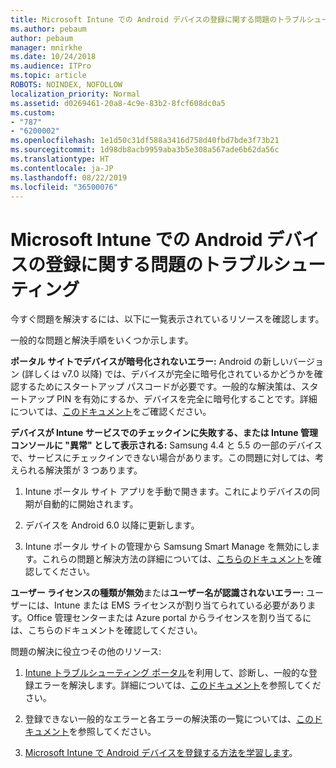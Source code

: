 ```yaml
---
title: Microsoft Intune での Android デバイスの登録に関する問題のトラブルシューティング
ms.author: pebaum
author: pebaum
manager: mnirkhe
ms.date: 10/24/2018
ms.audience: ITPro
ms.topic: article
ROBOTS: NOINDEX, NOFOLLOW
localization_priority: Normal
ms.assetid: d0269461-20a8-4c9e-83b2-8fcf608dc0a5
ms.custom:
- "787"
- "6200002"
ms.openlocfilehash: 1e1d50c31df588a3416d758d40fbd7bde3f73b21
ms.sourcegitcommit: 1d98db8acb9959aba3b5e308a567ade6b62da56c
ms.translationtype: HT
ms.contentlocale: ja-JP
ms.lasthandoff: 08/22/2019
ms.locfileid: "36500076"
---
```

# <a name="troubleshoot-issues-with-enrolling-android-devices-in-microsoft-intune"></a>Microsoft Intune での Android デバイスの登録に関する問題のトラブルシューティング

今すぐ問題を解決するには、以下に一覧表示されているリソースを確認します。
  
一般的な問題と解決手順をいくつか示します。
  
 **ポータル サイトでデバイスが暗号化されないエラー:** Android の新しいバージョン (詳しくは v7.0 以降) では、デバイスが完全に暗号化されているかどうかを確認するためにスタートアップ パスコードが必要です。一般的な解決策は、スタートアップ PIN を有効にするか、デバイスを完全に暗号化することです。詳細については、[このドキュメント](https://docs.microsoft.com/intune-user-help/your-device-appears-encrypted-but-cp-says-otherwise-android)をご確認ください。
  
 **デバイスが Intune サービスでのチェックインに失敗する、または Intune 管理コンソールに "異常" として表示される:** Samsung 4.4 と 5.5 の一部のデバイスで、サービスにチェックインできない場合があります。この問題に対しては、考えられる解決策が 3 つあります。
  
1. Intune ポータル サイト アプリを手動で開きます。これによりデバイスの同期が自動的に開始されます。

2. デバイスを Android 6.0 以降に更新します。

3. Intune ポータル サイトの管理から Samsung Smart Manage を無効にします。これらの問題と解決方法の詳細については、[こちらのドキュメント](https://docs.microsoft.com/intune-classic/troubleshoot/troubleshoot-device-enrollment-in-intune#devices-fail-to-check-in-with-the-intune-service-and-display-as-unhealthy-in-the-intune-admin-console)を確認してください。

 **ユーザー ライセンスの種類が無効**または**ユーザー名が認識されないエラー:** ユーザーには、Intune または EMS ライセンスが割り当てられている必要があります。Office 管理センターまたは Azure portal からライセンスを割り当てるには、こちらのドキュメントを確認してください。
  
問題の解決に役立つその他のリソース:
  
1. [Intune トラブルシューティング ポータル](https://devicemanagement.microsoft.com/#blade/Microsoft_Intune_DeviceSettings/TroubleshootBlade)を利用して、診断し、一般的な登録エラーを解決します。詳細については、[このドキュメント](https://docs.microsoft.com/intune/help-desk-operators)を参照してください。

2. 登録できない一般的なエラーと各エラーの解決策の一覧については、[このドキュメント](https://docs.microsoft.com/intune-classic/Troubleshoot/troubleshoot-device-enrollment-in-intune)を参照してください。

3. [Microsoft Intune で Android デバイスを登録する方法を学習します](https://docs.microsoft.com/intune/android-enroll)。

